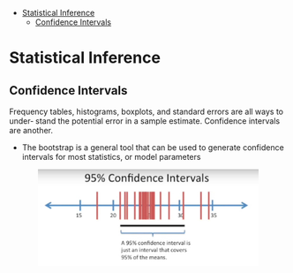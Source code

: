<!--ts-->
   * [Statistical Inference](#statistical-inference)
      * [Confidence Intervals](#confidence-intervals)

<!-- Added by: gil_diy, at: Mon 14 Mar 2022 13:28:11 IST -->

<!--te-->

# Statistical Inference

## Confidence Intervals

Frequency tables, histograms, boxplots, and standard errors are all ways to under‐
stand the potential error in a sample estimate. Confidence intervals are another.

* The bootstrap is a general tool that can be used to generate confidence intervals for
most statistics, or model parameters


<p align="center">
  <img width="400" src="images/machine-learning/confidence_interval.jpg" title="Look into the image">
</p>